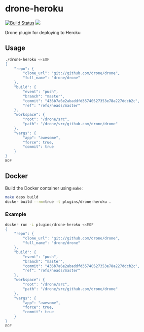 # drone-heroku

[![Build Status](http://beta.drone.io/api/badges/drone-plugins/drone-heroku/status.svg)](http://beta.drone.io/drone-plugins/drone-heroku)
[![](https://badge.imagelayers.io/plugins/drone-heroku:latest.svg)](https://imagelayers.io/?images=plugins/drone-heroku:latest 'Get your own badge on imagelayers.io')

Drone plugin for deploying to Heroku

## Usage

```sh
./drone-heroku <<EOF
{
    "repo": {
        "clone_url": "git://github.com/drone/drone",
        "full_name": "drone/drone"
    },
    "build": {
        "event": "push",
        "branch": "master",
        "commit": "436b7a6e2abaddfd35740527353e78a227ddcb2c",
        "ref": "refs/heads/master"
    },
    "workspace": {
        "root": "/drone/src",
        "path": "/drone/src/github.com/drone/drone"
    },
    "vargs": {
        "app": "awesome",
        "force": true,
        "commit": true
    }
}
EOF
```

## Docker

Build the Docker container using `make`:

```sh
make deps build
docker build --rm=true -t plugins/drone-heroku .
```

### Example

```sh
docker run -i plugins/drone-heroku <<EOF
{
    "repo": {
        "clone_url": "git://github.com/drone/drone",
        "full_name": "drone/drone"
    },
    "build": {
        "event": "push",
        "branch": "master",
        "commit": "436b7a6e2abaddfd35740527353e78a227ddcb2c",
        "ref": "refs/heads/master"
    },
    "workspace": {
        "root": "/drone/src",
        "path": "/drone/src/github.com/drone/drone"
    },
    "vargs": {
        "app": "awesome",
        "force": true,
        "commit": true
    }
}
EOF
```
